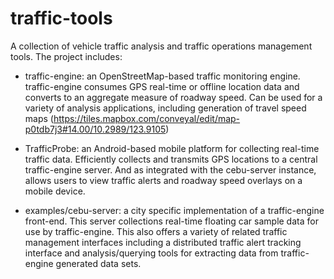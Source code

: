 traffic-tools
=============

A collection of vehicle traffic analysis and traffic operations management tools. The project includes:

* traffic-engine: an OpenStreetMap-based traffic monitoring engine. traffic-engine consumes GPS real-time or offline location data and converts to an aggregate measure of roadway speed. Can be used for a variety of analysis applications, including generation of travel speed maps (https://tiles.mapbox.com/conveyal/edit/map-p0tdb7j3#14.00/10.2989/123.9105)

* TrafficProbe: an Android-based mobile platform for collecting real-time traffic data.  Efficiently collects and transmits GPS locations to a central traffic-engine server. And as integrated with the cebu-server instance, allows users to view traffic alerts and roadway speed overlays on a mobile device.

* examples/cebu-server: a city specific implementation of a traffic-engine front-end. This server collections real-time floating car sample data for use by traffic-engine. This also offers a variety of related traffic management interfaces including a distributed traffic alert tracking interface and analysis/querying tools for extracting data from traffic-engine generated data sets.


